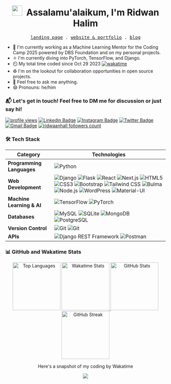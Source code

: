 <h1 align="center">
    <img src="https://tva1.sinaimg.cn/large/e6c9d24egy1h1571l0uucg205k05egri.gif" width="32" />&nbsp;
    Assalamu'alaikum, I'm Ridwan Halim
</h1>

<p align="center">
    <samp>
        <a href="https://ngoding.me" target='_blank'>landing page</a> .
        <a href="https://ridwaanhall.me" target='_blank'>website & portfolio</a> .
        <a href="https://ridwaanhall.me/blog" target='_blank'>blog</a> 
    </samp>
</p>

- 🏢 I'm currently working as a Machine Learning Mentor for the Coding Camp 2025 powered by DBS Foundation and on my personal projects.
- ⚛️ I'm currently diving into PyTorch, TensorFlow, and Django.
- ⏲️ My total time coded since Oct 29 2023 [![wakatime](https://wakatime.com/badge/user/018b799e-de53-4f7a-bb65-edc2df9f26d8.svg)](https://wakatime.com/@018b799e-de53-4f7a-bb65-edc2df9f26d8)
- ♻️ I'm on the lookout for collaboration opportunities in open source projects.
- 💬 Feel free to ask me anything.
- 😄 Pronouns: he/him

### 📬 Let's get in touch! Feel free to DM me for discussion or just say hi!

[![profile views](https://komarev.com/ghpvc/?username=ridwaanhall&color=blue&label=Profile%20Views)](https://github.com/ridwaanhall)
[![Linkedin Badge](https://img.shields.io/badge/-Ridwan%20Halim-0e76a8?style=flat&labelColor=0e76a8&logo=LinkedIn&logoColor=white)](https://www.linkedin.com/in/ridwaanhall/)
[![Instagram Badge](https://img.shields.io/badge/-@ridwaanhall-e84393?style=flat&labelColor=e84393&logo=instagram&logoColor=white)](https://instagram.com/ridwaanhall)
[![Twitter Badge](https://img.shields.io/badge/-@ridwaanhall-1ca0f1?style=flat&labelColor=1ca0f1&logo=x&logoColor=white)](https://twitter.com/ridwaanhall)
[![Gmail Badge](https://img.shields.io/badge/-ridwaanhall.dev@gmail.com-c0392b?style=flat&labelColor=c0392b&logo=gmail&logoColor=white)](mailto:ridwaanhall.dev@gmail.com)
[![ridwaanhall followers count](https://img.shields.io/github/followers/ridwaanhall?label=GitHub%20Followers)](https://github.com/ridwaanhall)

### 🛠 Tech Stack

| Category                | Technologies                                                                 |
|-------------------------|------------------------------------------------------------------------------|
| **Programming Languages** | ![Python](https://img.shields.io/badge/-Python-05122A?style=flat&logo=python) |
| **Web Development**     | ![Django](https://img.shields.io/badge/-Django-05122A?style=flat&logo=django) ![Flask](https://img.shields.io/badge/-Flask-05122A?style=flat&logo=flask) ![React](https://img.shields.io/badge/-React-05122A?style=flat&logo=react) ![Next.js](https://img.shields.io/badge/-Next.js-05122A?style=flat&logo=next.js) ![HTML5](https://img.shields.io/badge/-HTML5-05122A?style=flat&logo=html5) ![CSS3](https://img.shields.io/badge/-CSS3-05122A?style=flat&logo=css3) ![Bootstrap](https://img.shields.io/badge/-Bootstrap-05122A?style=flat&logo=bootstrap) ![Tailwind CSS](https://img.shields.io/badge/-Tailwind%20CSS-05122A?style=flat&logo=tailwind-css) ![Bulma](https://img.shields.io/badge/-Bulma-05122A?style=flat&logo=bulma) ![Node.js](https://img.shields.io/badge/-Node.js-05122A?style=flat&logo=node.js) ![WordPress](https://img.shields.io/badge/-WordPress-05122A?style=flat&logo=wordpress) ![Material-UI](https://img.shields.io/badge/-Material--UI-05122A?style=flat&logo=material-ui) |
| **Machine Learning & AI** | ![TensorFlow](https://img.shields.io/badge/-TensorFlow-05122A?style=flat&logo=tensorflow) ![PyTorch](https://img.shields.io/badge/-PyTorch-05122A?style=flat&logo=pytorch) |
| **Databases**           | ![MySQL](https://img.shields.io/badge/-MySQL-05122A?style=flat&logo=mysql) ![SQLite](https://img.shields.io/badge/-SQLite-05122A?style=flat&logo=sqlite) ![MongoDB](https://img.shields.io/badge/-MongoDB-05122A?style=flat&logo=mongodb) ![PostgreSQL](https://img.shields.io/badge/-PostgreSQL-05122A?style=flat&logo=postgresql) |
| **Version Control**     | ![Git](https://img.shields.io/badge/-Git-05122A?style=flat&logo=git) ![Git](https://img.shields.io/badge/-GitHub-05122A?style=flat&logo=github) |
| **APIs**                | ![Django REST Framework](https://img.shields.io/badge/-DRF-05122A?style=flat&logo=django) ![Postman](https://img.shields.io/badge/-Postman-05122A?style=flat&logo=postman) |

### 📊 GitHub and Wakatime Stats

<div align="center">

<span>
    <img height="150" src="https://github-readme-stats.vercel.app/api/top-langs/?username=ridwaanhall&layout=compact&hide=php&langs_count=6" alt="Top Languages" />
</span>

<span>
    <a href="https://wakatime.com/@ridwaanhall">
        <img height="150" src="https://github-readme-stats.vercel.app/api/wakatime?username=ridwaanhall&layout=compact&langs_count=6" alt="Wakatime Stats" />
    </a>
</span>

<span>
    <a href="https://github.com/ridwaanhall?tab=repositories&q=&type=&language=&sort=stargazers">
        <img height="150" src="https://github-readme-stats.vercel.app/api?username=ridwaanhall&show_icons=true&count_private=true&hide=contribs" alt="GitHub Stats" />
    </a>
</span>

<span>
    <img src="https://github-readme-streak-stats.herokuapp.com/?user=ridwaanhall" height="150" alt="GitHub Streak" />
</span>

Here's a snapshot of my coding by Wakatime

<span>
    <a href="https://wakatime.com/@ridwaanhall"><img src="https://wakatime.com/share/@ridwaanhall/814541a6-1677-46dc-ba38-6bbec125c7b1.png" /></a>
</span>

</div>
